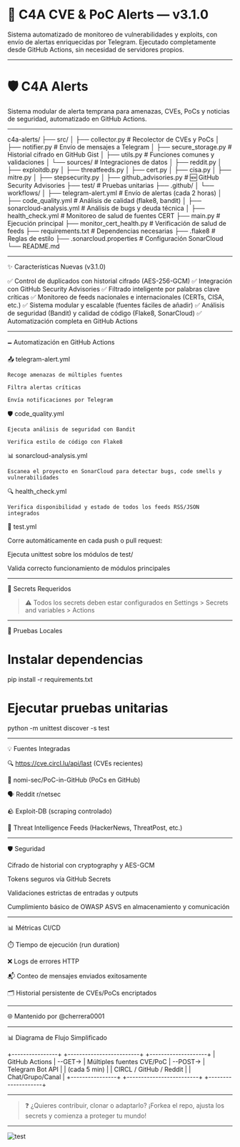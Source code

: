 
# 🔐 C4A CVE & PoC Alerts — v3.1.0

Sistema automatizado de monitoreo de vulnerabilidades y exploits, con envío de alertas enriquecidas por Telegram. Ejecutado completamente desde GitHub Actions, sin necesidad de servidores propios.

---

# 🛡️ C4A Alerts

Sistema modular de alerta temprana para amenazas, CVEs, PoCs y noticias de seguridad, automatizado en GitHub Actions.

---
c4a-alerts/
├── src/
│   ├── collector.py          # Recolector de CVEs y PoCs
│   ├── notifier.py           # Envío de mensajes a Telegram
│   ├── secure_storage.py     # Historial cifrado en GitHub Gist
│   ├── utils.py              # Funciones comunes y validaciones
│   └── sources/              # Integraciones de datos
│       ├── reddit.py
│       ├── exploitdb.py
│       ├── threatfeeds.py
│       ├── cert.py
│       ├── cisa.py
│       ├── mitre.py
│       ├── stepsecurity.py
│       ├── github_advisories.py   # 🆕 GitHub Security Advisories
├── test/                    # Pruebas unitarias
├── .github/
│   └── workflows/
│       ├── telegram-alert.yml      # Envío de alertas (cada 2 horas)
│       ├── code_quality.yml        # Análisis de calidad (flake8, bandit)
│       ├── sonarcloud-analysis.yml # Análisis de bugs y deuda técnica
│       ├── health_check.yml        # Monitoreo de salud de fuentes CERT
├── main.py                   # Ejecución principal
├── monitor_cert_health.py     # Verificación de salud de feeds
├── requirements.txt          # Dependencias necesarias
├── .flake8                    # Reglas de estilo
├── .sonarcloud.properties     # Configuración SonarCloud
└── README.md

---

✨ Características Nuevas (v3.1.0)

✅ Control de duplicados con historial cifrado (AES-256-GCM)
✅ Integración con GitHub Security Advisories
✅ Filtrado inteligente por palabras clave críticas
✅ Monitoreo de feeds nacionales e internacionales (CERTs, CISA, etc.)
✅ Sistema modular y escalable (fuentes fáciles de añadir)
✅ Análisis de seguridad (Bandit) y calidad de código (Flake8, SonarCloud)
✅ Automatización completa en GitHub Actions


---

🗕️ Automatización en GitHub Actions

📤 telegram-alert.yml

    Recoge amenazas de múltiples fuentes

    Filtra alertas críticas

    Envía notificaciones por Telegram

🛡️ code_quality.yml

    Ejecuta análisis de seguridad con Bandit

    Verifica estilo de código con Flake8

📊 sonarcloud-analysis.yml

    Escanea el proyecto en SonarCloud para detectar bugs, code smells y vulnerabilidades

🔍 health_check.yml

    Verifica disponibilidad y estado de todos los feeds RSS/JSON integrados


🧪 test.yml

Corre automáticamente en cada push o pull request:

Ejecuta unittest sobre los módulos de test/

Valida correcto funcionamiento de módulos principales



---

🔐 Secrets Requeridos

> ⚠️ Todos los secrets deben estar configurados en Settings > Secrets and variables > Actions




---

🧪 Pruebas Locales

# Instalar dependencias
pip install -r requirements.txt

# Ejecutar pruebas unitarias
python -m unittest discover -s test


---

💡 Fuentes Integradas

🔍 https://cve.circl.lu/api/last (CVEs recientes)

📂 nomi-sec/PoC-in-GitHub (PoCs en GitHub)

🗣️ Reddit r/netsec

🪨 Exploit-DB (scraping controlado)

📰 Threat Intelligence Feeds (HackerNews, ThreatPost, etc.)



---

🛡️ Seguridad

Cifrado de historial con cryptography y AES-GCM

Tokens seguros vía GitHub Secrets

Validaciones estrictas de entradas y outputs

Cumplimiento básico de OWASP ASVS en almacenamiento y comunicación



---

📊 Métricas CI/CD

⏱️ Tiempo de ejecución (run duration)

❌ Logs de errores HTTP

📬 Conteo de mensajes enviados exitosamente

🗂️ Historial persistente de CVEs/PoCs encriptados



---

🌐 Mantenido por @cherrera0001


---
📊 Diagrama de Flujo Simplificado

+----------------+         +-------------------------+          +--------------------+
| GitHub Actions | --GET-> | Múltiples fuentes CVE/PoC | --POST-> | Telegram Bot API   |
| (cada 5 min)   |         | CIRCL / GitHub / Reddit |          | Chat/Grupo/Canal   |
+----------------+         +-------------------------+          +--------------------+


---

> ❓ ¿Quieres contribuir, clonar o adaptarlo? ¡Forkea el repo, ajusta los secrets y comienza a proteger tu mundo!

-----



![test](https://github.com/user-attachments/assets/af972a8b-a743-438c-b37e-261b142716e8)
